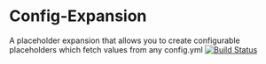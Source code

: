 # Config-Expansion
A placeholder expansion that allows you to create configurable placeholders which fetch values from any config.yml
[![Build Status](http://ci.extendedclip.com/buildStatus/icon?job=Config-Expansion)](http://ci.extendedclip.com/job/config-Expansion/)
